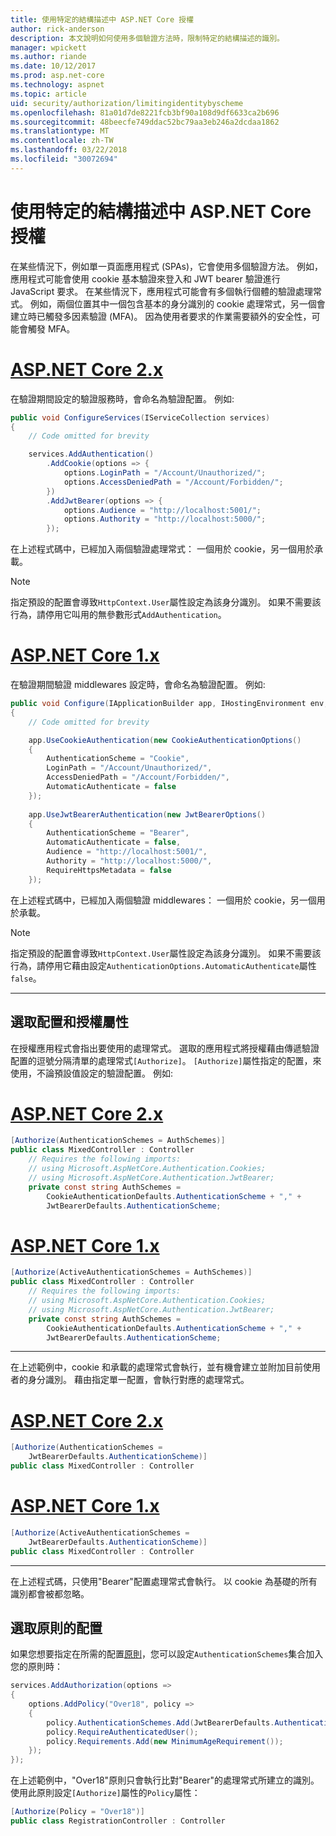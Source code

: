 ```yaml
---
title: 使用特定的結構描述中 ASP.NET Core 授權
author: rick-anderson
description: 本文說明如何使用多個驗證方法時，限制特定的結構描述的識別。
manager: wpickett
ms.author: riande
ms.date: 10/12/2017
ms.prod: asp.net-core
ms.technology: aspnet
ms.topic: article
uid: security/authorization/limitingidentitybyscheme
ms.openlocfilehash: 81a01d7de8221fcb3bf90a108d9df6633ca2b696
ms.sourcegitcommit: 48beecfe749ddac52bc79aa3eb246a2dcdaa1862
ms.translationtype: MT
ms.contentlocale: zh-TW
ms.lasthandoff: 03/22/2018
ms.locfileid: "30072694"
---
```

# <a name="authorize-with-a-specific-scheme-in-aspnet-core"></a>使用特定的結構描述中 ASP.NET Core 授權

在某些情況下，例如單一頁面應用程式 (SPAs)，它會使用多個驗證方法。 例如，應用程式可能會使用 cookie 基本驗證來登入和 JWT bearer 驗證進行 JavaScript 要求。 在某些情況下，應用程式可能會有多個執行個體的驗證處理常式。 例如，兩個位置其中一個包含基本的身分識別的 cookie 處理常式，另一個會建立時已觸發多因素驗證 (MFA)。 因為使用者要求的作業需要額外的安全性，可能會觸發 MFA。

# <a name="aspnet-core-2xtabaspnetcore2x"></a>[ASP.NET Core 2.x](#tab/aspnetcore2x)

在驗證期間設定的驗證服務時，會命名為驗證配置。 例如: 

```csharp
public void ConfigureServices(IServiceCollection services)
{
    // Code omitted for brevity

    services.AddAuthentication()
        .AddCookie(options => {
            options.LoginPath = "/Account/Unauthorized/";
            options.AccessDeniedPath = "/Account/Forbidden/";
        })
        .AddJwtBearer(options => {
            options.Audience = "http://localhost:5001/";
            options.Authority = "http://localhost:5000/";
        });
```

在上述程式碼中，已經加入兩個驗證處理常式： 一個用於 cookie，另一個用於承載。

>[!NOTE]
>指定預設的配置會導致`HttpContext.User`屬性設定為該身分識別。 如果不需要該行為，請停用它叫用的無參數形式`AddAuthentication`。

# <a name="aspnet-core-1xtabaspnetcore1x"></a>[ASP.NET Core 1.x](#tab/aspnetcore1x)

在驗證期間驗證 middlewares 設定時，會命名為驗證配置。 例如: 

```csharp
public void Configure(IApplicationBuilder app, IHostingEnvironment env, ILoggerFactory loggerFactory)
{
    // Code omitted for brevity

    app.UseCookieAuthentication(new CookieAuthenticationOptions()
    {
        AuthenticationScheme = "Cookie",
        LoginPath = "/Account/Unauthorized/",
        AccessDeniedPath = "/Account/Forbidden/",
        AutomaticAuthenticate = false
    });
    
    app.UseJwtBearerAuthentication(new JwtBearerOptions()
    {
        AuthenticationScheme = "Bearer",
        AutomaticAuthenticate = false,
        Audience = "http://localhost:5001/",
        Authority = "http://localhost:5000/",
        RequireHttpsMetadata = false
    });
```

在上述程式碼中，已經加入兩個驗證 middlewares： 一個用於 cookie，另一個用於承載。

>[!NOTE]
>指定預設的配置會導致`HttpContext.User`屬性設定為該身分識別。 如果不需要該行為，請停用它藉由設定`AuthenticationOptions.AutomaticAuthenticate`屬性`false`。

---

## <a name="selecting-the-scheme-with-the-authorize-attribute"></a>選取配置和授權屬性

在授權應用程式會指出要使用的處理常式。 選取的應用程式將授權藉由傳遞驗證配置的逗號分隔清單的處理常式`[Authorize]`。 `[Authorize]`屬性指定的配置，來使用，不論預設值設定的驗證配置。 例如: 

# <a name="aspnet-core-2xtabaspnetcore2x"></a>[ASP.NET Core 2.x](#tab/aspnetcore2x)

```csharp
[Authorize(AuthenticationSchemes = AuthSchemes)]
public class MixedController : Controller
    // Requires the following imports:
    // using Microsoft.AspNetCore.Authentication.Cookies;
    // using Microsoft.AspNetCore.Authentication.JwtBearer;
    private const string AuthSchemes =
        CookieAuthenticationDefaults.AuthenticationScheme + "," +
        JwtBearerDefaults.AuthenticationScheme;
```

# <a name="aspnet-core-1xtabaspnetcore1x"></a>[ASP.NET Core 1.x](#tab/aspnetcore1x)

```csharp
[Authorize(ActiveAuthenticationSchemes = AuthSchemes)]
public class MixedController : Controller
    // Requires the following imports:
    // using Microsoft.AspNetCore.Authentication.Cookies;
    // using Microsoft.AspNetCore.Authentication.JwtBearer;
    private const string AuthSchemes =
        CookieAuthenticationDefaults.AuthenticationScheme + "," +
        JwtBearerDefaults.AuthenticationScheme;
```

---

在上述範例中，cookie 和承載的處理常式會執行，並有機會建立並附加目前使用者的身分識別。 藉由指定單一配置，會執行對應的處理常式。

# <a name="aspnet-core-2xtabaspnetcore2x"></a>[ASP.NET Core 2.x](#tab/aspnetcore2x)

```csharp
[Authorize(AuthenticationSchemes = 
    JwtBearerDefaults.AuthenticationScheme)]
public class MixedController : Controller
```

# <a name="aspnet-core-1xtabaspnetcore1x"></a>[ASP.NET Core 1.x](#tab/aspnetcore1x)

```csharp
[Authorize(ActiveAuthenticationSchemes = 
    JwtBearerDefaults.AuthenticationScheme)]
public class MixedController : Controller
```

---

在上述程式碼，只使用"Bearer"配置處理常式會執行。 以 cookie 為基礎的所有識別都會被都忽略。

## <a name="selecting-the-scheme-with-policies"></a>選取原則的配置

如果您想要指定在所需的配置[原則](xref:security/authorization/policies)，您可以設定`AuthenticationSchemes`集合加入您的原則時：

```csharp
services.AddAuthorization(options =>
{
    options.AddPolicy("Over18", policy =>
    {
        policy.AuthenticationSchemes.Add(JwtBearerDefaults.AuthenticationScheme);
        policy.RequireAuthenticatedUser();
        policy.Requirements.Add(new MinimumAgeRequirement());
    });
});
```

在上述範例中，"Over18"原則只會執行比對"Bearer"的處理常式所建立的識別。 使用此原則設定`[Authorize]`屬性的`Policy`屬性：

```csharp
[Authorize(Policy = "Over18")]
public class RegistrationController : Controller
```
